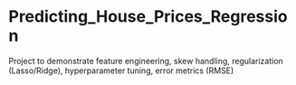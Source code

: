 # Predicting_House_Prices_Regression
Project to demonstrate feature engineering, skew handling, regularization (Lasso/Ridge), hyperparameter tuning, error metrics (RMSE)
